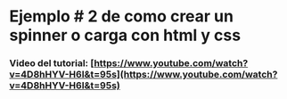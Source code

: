 # Ejemplo # 2 de como crear un spinner o carga con html y css 

### Video del tutorial: [https://www.youtube.com/watch?v=4D8hHYV-H6I&t=95s](https://www.youtube.com/watch?v=4D8hHYV-H6I&t=95s)
